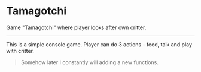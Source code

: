 # Tamagotchi
Game "Tamagotchi" where player looks after own critter.
***
This is a simple console game. Player can do 3 actions - feed, talk and play with critter. 
> Somehow later I constantly will adding a new functions.
